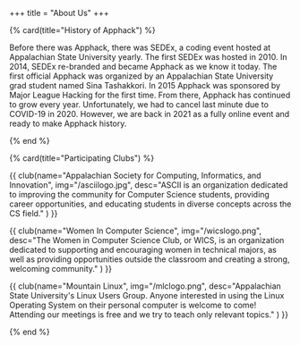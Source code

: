 +++
title = "About Us"
+++

{% card(title="History of Apphack") %}

Before there was Apphack, there was SEDEx, a coding event hosted at Appalachian State University yearly. The first SEDEx was hosted in 2010. In 2014, SEDEx re-branded and became Apphack as we know it today. The first official Apphack was organized by an Appalachian State University grad student named Sina Tashakkori. In 2015 Apphack was sponsored by Major League Hacking for the first time. From there, Apphack has continued to grow every year. Unfortunately, we had to cancel last minute due to COVID-19 in 2020. However, we are back in 2021 as a fully online event and ready to make Apphack history.

{% end %}

{% card(title="Participating Clubs") %}

{{ club(name="Appalachian Society for Computing, Informatics, and Innovation",
        img="/asciilogo.jpg",
        desc="ASCII is an organization dedicated to improving the community for Computer Science students, providing career opportunities, and educating students in diverse concepts across the CS field."
        ) }}

{{ club(name="Women In Computer Science",
        img="/wicslogo.png",
        desc="The Women in Computer Science Club, or WICS, is an organization dedicated to supporting and encouraging women in technical majors, as well as providing opportunities outside the classroom and creating a strong, welcoming community."
        ) }}

{{ club(name="Mountain Linux",
        img="/mlclogo.png",
        desc="Appalachian State University's Linux Users Group. Anyone interested in using the Linux Operating System on their personal computer is welcome to come! Attending our meetings is free and we try to teach only relevant topics."
        ) }}

{% end %}
